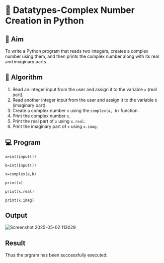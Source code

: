# 🧮 Datatypes-Complex Number Creation in Python

## 🎯 Aim
To write a Python program that reads two integers, creates a complex number using them, and then prints the complex number along with its real and imaginary parts.

## 🧠 Algorithm
1. Read an integer input from the user and assign it to the variable `a` (real part).
2. Read another integer input from the user and assign it to the variable `b` (imaginary part).
3. Create a complex number `x` using the `complex(a, b)` function.
4. Print the complex number `x`.
5. Print the real part of `x` using `x.real`.
6. Print the imaginary part of `x` using `x.imag`.

## 💻 Program
```
a=int(input()) 

b=int(input()) 

x=complex(a,b) 

print(x) 

print(x.real) 

print(x.imag) 
```

## Output
![Screenshot 2025-05-02 113029](https://github.com/user-attachments/assets/4dec4744-2e3a-4267-abc5-70b8b535787d)


## Result
Thus the prgram has been successfully executed.
